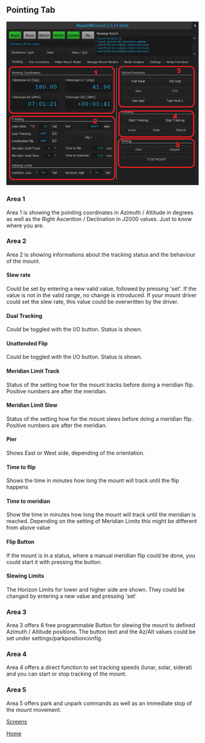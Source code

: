 ## Pointing Tab

<img src="../pics/tab_pointing.png"/>

### Area 1
Area 1 is showing the pointing coordinates in Azimuth / Altitude in degrees as well as the Right Ascention / Declination in J2000 values.
Just to know where you are.

### Area 2
Area 2 is showing informations about the tracking status and the behaviour of the mount.
#### Slew rate
Could be set by entering a new valid value, followed by pressing 'set'. If the value is not in the valid range, no change is
introduced. If your mount driver could set the slew rate, this value could be overwritten by the driver.
#### Dual Tracking
Could be toggled with the I/O button. Status is shown.
#### Unattended Flip
Could be toggled with the I/O button. Status is shown.
#### Meridian Limit Track
Status of the setting how for the mount tracks before doing a meridian flip. Positive numbers are after the meridian.
#### Meridian Limit Slew
Status of the setting how for the mount slews before doing a meridian flip. Positive numbers are after the meridian.
#### Pier
Shows East or West side, depending of the orientation.
#### Time to flip
Shows the time in minutes how long the mount will track until the flip happens
#### Time to meridian
Show the time in minutes how long the mount will track until the meridian is reached. Depending on the setting of Meridian Limits this
might be different from above value
#### Flip Button
If the mount is in a status, where a manual meridian flip could be done, you could start it with pressing the button.
#### Slewing Limits
The Horizon Limits for lower and higher side are shown. They could be changed by entering a new value and pressing 'set'

### Area 3
Area 3 offers 6 free programmable Button for slewing the mount to defined Azimuth / Altitude positions. The button text and the Az/Alt
values could be set under settings/parkpositionconfig.

### Area 4
Area 4 offers a direct function to set tracking speeds (lunar, solar, sideral) and you can start or stop tracking of the mount.

### Area 5
Area 5 offers park and unpark commands as well as an immediate stop of the mount movement.

[Screens](11start00.md)

[Home](00home.md)